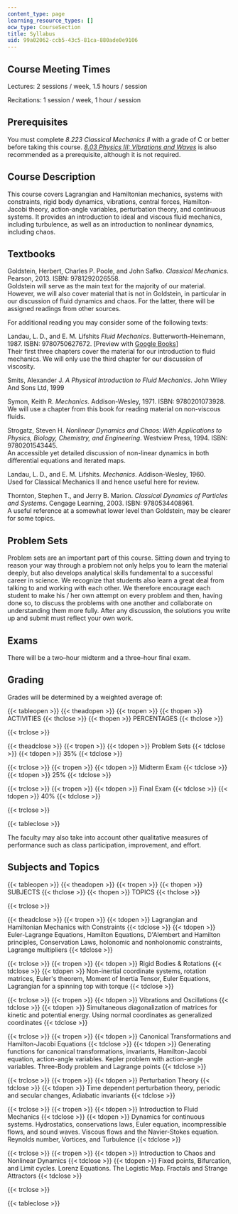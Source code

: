 ```yaml
---
content_type: page
learning_resource_types: []
ocw_type: CourseSection
title: Syllabus
uid: 99a02062-ccb5-43c5-81ca-880ade0e9106
---
```


Course Meeting Times
--------------------

Lectures: 2 sessions / week, 1.5 hours / session

Recitations: 1 session / week, 1 hour / session

Prerequisites
-------------

You must complete _8.223 Classical Mechanics II_ with a grade of C or better before taking this course. [_8.03 Physics III: Vibrations and Waves_](/courses/8-03-physics-iii-spring-2003) is also recommended as a prerequisite, although it is not required.

Course Description
------------------

This course covers Lagrangian and Hamiltonian mechanics, systems with constraints, rigid body dynamics, vibrations, central forces, Hamilton-Jacobi theory, action-angle variables, perturbation theory, and continuous systems. It provides an introduction to ideal and viscous fluid mechanics, including turbulence, as well as an introduction to nonlinear dynamics, including chaos.

Textbooks
---------

Goldstein, Herbert, Charles P. Poole, and John Safko. _Classical Mechanics_. Pearson, 2013. ISBN: 9781292026558.  
Goldstein will serve as the main text for the majority of our material. However, we will also cover material that is not in Goldstein, in particular in our discussion of fluid dynamics and chaos. For the latter, there will be assigned readings from other sources.

For additional reading you may consider some of the following texts:

Landau, L. D., and E. M. Lifshits _Fluid Mechanics_. Butterworth-Heinemann, 1987. ISBN: 9780750627672. \[Preview with [Google Books](http://books.google.com/books?id=SvdoN3k8EysC&pg=PAfrontcover)\]  
Their first three chapters cover the material for our introduction to fluid mechanics. We will only use the third chapter for our discussion of viscosity.

Smits, Alexander J. _A Physical Introduction to Fluid Mechanics_. John Wiley And Sons Ltd, 1999

Symon, Keith R. _Mechanics_. Addison-Wesley, 1971. ISBN: 9780201073928.  
We will use a chapter from this book for reading material on non-viscous fluids.

Strogatz, Steven H. _Nonlinear Dynamics and Chaos: With Applications to Physics, Biology, Chemistry, and Engineering_. Westview Press, 1994. ISBN: 9780201543445.  
An accessible yet detailed discussion of non-linear dynamics in both differential equations and iterated maps.

Landau, L. D., and E. M. Lifshits. _Mechanics_. Addison-Wesley, 1960.  
Used for Classical Mechanics II and hence useful here for review.

Thornton, Stephen T., and Jerry B. Marion. _Classical Dynamics of Particles and Systems_. Cengage Learning, 2003. ISBN: 9780534408961.  
A useful reference at a somewhat lower level than Goldstein, may be clearer for some topics.

Problem Sets
------------

Problem sets are an important part of this course. Sitting down and trying to reason your way through a problem not only helps you to learn the material deeply, but also develops analytical skills fundamental to a successful career in science. We recognize that students also learn a great deal from talking to and working with each other. We therefore encourage each student to make his / her own attempt on every problem and then, having done so, to discuss the problems with one another and collaborate on understanding them more fully. After any discussion, the solutions you write up and submit must reflect your own work.

Exams
-----

There will be a two–hour midterm and a three–hour final exam.

Grading
-------

Grades will be determined by a weighted average of:

{{< tableopen >}}
{{< theadopen >}}
{{< tropen >}}
{{< thopen >}}
ACTIVITIES
{{< thclose >}}
{{< thopen >}}
PERCENTAGES
{{< thclose >}}

{{< trclose >}}

{{< theadclose >}}
{{< tropen >}}
{{< tdopen >}}
Problem Sets
{{< tdclose >}}
{{< tdopen >}}
35%
{{< tdclose >}}

{{< trclose >}}
{{< tropen >}}
{{< tdopen >}}
Midterm Exam
{{< tdclose >}}
{{< tdopen >}}
25%
{{< tdclose >}}

{{< trclose >}}
{{< tropen >}}
{{< tdopen >}}
Final Exam
{{< tdclose >}}
{{< tdopen >}}
40%
{{< tdclose >}}

{{< trclose >}}

{{< tableclose >}}

The faculty may also take into account other qualitative measures of performance such as class participation, improvement, and effort.

Subjects and Topics
-------------------

{{< tableopen >}}
{{< theadopen >}}
{{< tropen >}}
{{< thopen >}}
SUBJECTS
{{< thclose >}}
{{< thopen >}}
TOPICS
{{< thclose >}}

{{< trclose >}}

{{< theadclose >}}
{{< tropen >}}
{{< tdopen >}}
Lagrangian and Hamiltonian Mechanics with Constraints
{{< tdclose >}}
{{< tdopen >}}
Euler-Lagrange Equations, Hamilton Equations, D'Alembert and Hamilton principles, Conservation Laws, holonomic and nonholonomic constraints, Lagrange multipliers
{{< tdclose >}}

{{< trclose >}}
{{< tropen >}}
{{< tdopen >}}
Rigid Bodies & Rotations
{{< tdclose >}}
{{< tdopen >}}
Non-inertial coordinate systems, rotation matrices, Euler's theorem, Moment of Inertia Tensor, Euler Equations, Lagrangian for a spinning top with torque
{{< tdclose >}}

{{< trclose >}}
{{< tropen >}}
{{< tdopen >}}
Vibrations and Oscillations
{{< tdclose >}}
{{< tdopen >}}
Simultaneous diagonalization of matrices for kinetic and potential energy. Using normal coordinates as generalized coordinates
{{< tdclose >}}

{{< trclose >}}
{{< tropen >}}
{{< tdopen >}}
Canonical Transformations and Hamilton-Jacobi Equations
{{< tdclose >}}
{{< tdopen >}}
Generating functions for canonical transformations, invariants, Hamilton-Jacobi equation, action-angle variables. Kepler problem with action-angle variables. Three-Body problem and Lagrange points
{{< tdclose >}}

{{< trclose >}}
{{< tropen >}}
{{< tdopen >}}
Perturbation Theory
{{< tdclose >}}
{{< tdopen >}}
Time dependent perturbation theory, periodic and secular changes, Adiabatic invariants
{{< tdclose >}}

{{< trclose >}}
{{< tropen >}}
{{< tdopen >}}
Introduction to Fluid Mechanics
{{< tdclose >}}
{{< tdopen >}}
Dynamics for continuous systems. Hydrostatics, conservations laws, Euler equation, incompressible flows, and sound waves. Viscous flows and the Navier-Stokes equation. Reynolds number, Vortices, and Turbulence
{{< tdclose >}}

{{< trclose >}}
{{< tropen >}}
{{< tdopen >}}
Introduction to Chaos and Nonlinear Dynamics
{{< tdclose >}}
{{< tdopen >}}
Fixed points, Bifurcation, and Limit cycles. Lorenz Equations. The Logistic Map. Fractals and Strange Attractors
{{< tdclose >}}

{{< trclose >}}

{{< tableclose >}}